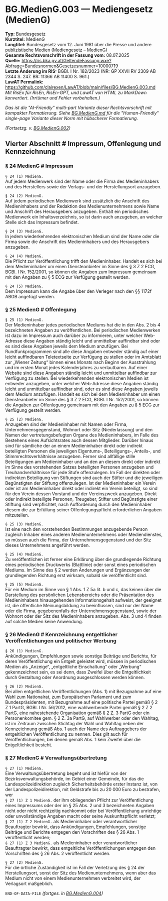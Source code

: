 # BG.MedienG.003 — Mediengesetz (MedienG)
**Typ:** Bundesgesetz  
**Kurztitel:** MedienG  
**Langtitel:** Bundesgesetz vom 12. Juni 1981 über die Presse und andere publizistische Medien (Mediengesetz – MedienG)  
**Gesamte Rechtsvorschrift in der Fassung vom:** 08.07.2025  
**Quelle:** https://ris.bka.gv.at/GeltendeFassung.wxe?Abfrage=Bundesnormen&Gesetzesnummer=10000719  
**Letzte Änderung im RIS:** BGBl. I Nr. 182/2023 (NR: GP XXVII RV 2309 AB 2344 S. 247. BR: 11366 AB 11400 S. 961.)  
**LawAT Permalink:** https://github.com/clairexen/LawAT/blob/main/files/BG.MedienG.003.md  
*Mit RisEx für RisEn, RisEn-GPT, und LawAT von HTML zu MarkDown konvertiert. (Irrtümer und Fehler vorbehalten.)*

*Das ist die "AI-Friendly" multi-part Variante dieser Rechtsvorschrift mit kompakter Formatierung. Siehe [BG.MedienG.md](BG.MedienG.md) für die "Human-Friendly" single-page Variante dieser Norm mit hübscherer Formatierung.*

*(Fortsetzg. v. [BG.MedienG.002](BG.MedienG.002.md))*

## Vierter Abschnitt # Impressum, Offenlegung und Kennzeichnung

### § 24 MedienG # Impressum

`§ 24 (1) MedienG.`  
Auf jedem Medienwerk sind der Name oder die Firma des Medieninhabers und des Herstellers sowie der Verlags- und der Herstellungsort anzugeben.

`§ 24 (2) MedienG.`  
Auf jedem periodischen Medienwerk sind zusätzlich die Anschrift des Medieninhabers und der Redaktion des Medienunternehmens sowie Name und Anschrift des Herausgebers anzugeben. Enthält ein periodisches Medienwerk ein Inhaltsverzeichnis, so ist darin auch anzugeben, an welcher Stelle sich das Impressum befindet.

`§ 24 (3) MedienG.`  
In jedem wiederkehrenden elektronischen Medium sind der Name oder die Firma sowie die Anschrift des Medieninhabers und des Herausgebers anzugeben.

`§ 24 (4) MedienG.`  
Die Pflicht zur Veröffentlichung trifft den Medieninhaber. Handelt es sich bei dem Medieninhaber um einen Diensteanbieter im Sinne des § 3 Z 2 ECG, BGBl. I Nr. 152/2001, so können die Angaben zum Impressum gemeinsam mit den Angaben zu § 5 ECG zur Verfügung gestellt werden.

`§ 24 (5) MedienG.`  
Dem Impressum kann die Angabe über den Verleger nach den §§ 1172f ABGB angefügt werden.

### § 25 MedienG # Offenlegung

`§ 25 (1) MedienG.`  
Der Medieninhaber jedes periodischen Mediums hat die in den Abs. 2 bis 4 bezeichneten Angaben zu veröffentlichen. Bei periodischen Medienwerken ist dazu im Impressum auch darüber zu informieren, unter welcher Web-Adresse diese Angaben ständig leicht und unmittelbar auffindbar sind oder es sind diese Angaben jeweils dem Medium anzufügen. Bei Rundfunkprogrammen sind alle diese Angaben entweder ständig auf einer leicht auffindbaren Teletextseite zur Verfügung zu stellen oder im Amtsblatt zur „Wiener Zeitung“ binnen eines Monats nach Beginn der Ausstrahlung und im ersten Monat jedes Kalenderjahres zu verlautbaren. Auf einer Website sind diese Angaben ständig leicht und unmittelbar auffindbar zur Verfügung zu stellen. Bei wiederkehrenden elektronischen Medien ist entweder anzugeben, unter welcher Web-Adresse diese Angaben ständig leicht und unmittelbar auffindbar sind, oder es sind diese Angaben jeweils dem Medium anzufügen. Handelt es sich bei dem Medieninhaber um einen Diensteanbieter im Sinne des § 3 Z 2 ECG, BGBl. I Nr. 152/2001, so können die Angaben zur Offenlegung gemeinsam mit den Angaben zu § 5 ECG zur Verfügung gestellt werden.

`§ 25 (2) MedienG.`  
Anzugeben sind der Medieninhaber mit Namen oder Firma, Unternehmensgegenstand, Wohnort oder Sitz (Niederlassung) und den Namen der vertretungsbefugten Organe des Medieninhabers, im Falle des Bestehens eines Aufsichtsrates auch dessen Mitglieder. Darüber hinaus sind für sämtliche der an einem Medieninhaber direkt oder indirekt beteiligten Personen die jeweiligen Eigentums-, Beteiligungs-, Anteils-, und Stimmrechtsverhältnisse anzugeben. Ferner sind allfällige stille Beteiligungen am Medieninhaber und an den an diesem direkt oder indirekt im Sinne des vorstehenden Satzes beteiligten Personen anzugeben und Treuhandverhältnisse für jede Stufe offenzulegen. Im Fall der direkten oder indirekten Beteiligung von Stiftungen sind auch der Stifter und die jeweiligen Begünstigten der Stiftung offenzulegen. Ist der Medieninhaber ein Verein oder ist am Medieninhaber direkt oder indirekt ein Verein beteiligt, so sind für den Verein dessen Vorstand und der Vereinszweck anzugeben. Direkt oder indirekt beteiligte Personen, Treugeber, Stifter und Begünstigte einer Stiftung sind verpflichtet, nach Aufforderung durch den Medieninhaber diesem die zur Erfüllung seiner Offenlegungspflicht erforderlichen Angaben mitzuteilen.

`§ 25 (3) MedienG.`  
Ist eine nach den vorstehenden Bestimmungen anzugebende Person zugleich Inhaber eines anderen Medienunternehmens oder Mediendienstes, so müssen auch die Firma, der Unternehmensgegenstand und der Sitz dieses Unternehmens angeführt werden.

`§ 25 (4) MedienG.`  
Zu veröffentlichen ist ferner eine Erklärung über die grundlegende Richtung eines periodischen Druckwerks (Blattlinie) oder sonst eines periodischen Mediums. Im Sinne des § 2 werden Änderungen und Ergänzungen der grundlegenden Richtung erst wirksam, sobald sie veröffentlicht sind.

`§ 25 (5) MedienG.`  
Für ein Medium im Sinne von § 1 Abs. 1 Z 5a lit. b und c, das keinen über die Darstellung des persönlichen Lebensbereichs oder die Präsentation des Medieninhabers hinausgehenden Informationsgehalt aufweist, der geeignet ist, die öffentliche Meinungsbildung zu beeinflussen, sind nur der Name oder die Firma, gegebenenfalls der Unternehmensgegenstand, sowie der Wohnort oder der Sitz des Medieninhabers anzugeben. Abs. 3 und 4 finden auf solche Medien keine Anwendung.

### § 26 MedienG # Kennzeichnung entgeltlicher Veröffentlichungen und politischer Werbung

`§ 26 (1) MedienG.`  
Ankündigungen, Empfehlungen sowie sonstige Beiträge und Berichte, für deren Veröffentlichung ein Entgelt geleistet wird, müssen in periodischen Medien als „Anzeige“, „entgeltliche Einschaltung“ oder „Werbung“ gekennzeichnet sein, es sei denn, dass Zweifel über die Entgeltlichkeit durch Gestaltung oder Anordnung ausgeschlossen werden können.

`§ 26 (2) MedienG.`  
Bei allen entgeltlichen Veröffentlichungen (Abs. 1) mit Bezugnahme auf eine Wahl zum Nationalrat, zum Europäischen Parlament und zum Bundespräsidenten, mit Bezugnahme auf eine politische Partei gemäß § 2 Z 1 PartG, BGBl. I Nr. 56/2012, eine wahlwerbende Partei gemäß § 2 Z 2 PartG, eine nahestehende Organisation gemäß § 2 Z. 3 PartG oder ein Personenkomitee gem. § 2 Z. 3a PartG, auf Wahlwerber oder den Wahltag, ist im Zeitraum zwischen Stichtag der Wahl und Wahltag neben der Kennzeichnung gemäß Abs. 1 auch der Name des Auftraggebers der entgeltlichen Veröffentlichung zu nennen. Dies gilt auch für Veröffentlichungen, bei denen gemäß Abs. 1 kein Zweifel über die Entgeltlichkeit besteht.

### § 27 MedienG # Verwaltungsübertretung

`§ 27 (1) MedienG.`  
Eine Verwaltungsübertretung begeht und ist hiefür von der Bezirksverwaltungsbehörde, im Gebiet einer Gemeinde, für das die Landespolizeidirektion zugleich Sicherheitsbehörde erster Instanz ist, von der Landespolizeidirektion, mit Geldstrafe bis zu 20 000 Euro zu bestrafen, wer  
`§ 27 (1) Z 1 MedienG.`
der ihm obliegenden Pflicht zur Veröffentlichung eines Impressums oder der im § 25 Abs. 2 und 3 bezeichneten Angaben nicht oder nicht rechtzeitig nachkommt oder bei Veröffentlichung unrichtige oder unvollständige Angaben macht oder seine Auskunftspflicht verletzt;  
`§ 27 (1) Z 2 MedienG.`
als Medieninhaber oder verantwortlicher Beauftragter bewirkt, dass Ankündigungen, Empfehlungen, sonstige Beiträge und Berichte entgegen den Vorschriften des § 26 Abs. 1 veröffentlicht werden;  
`§ 27 (1) Z 3 MedienG.`
als Medieninhaber oder verantwortlicher Beauftragter bewirkt, dass entgeltliche Veröffentlichungen entgegen den Vorschriften des § 26 Abs. 2 veröffentlicht werden.

`§ 27 (2) MedienG.`  
Für die örtliche Zuständigkeit ist im Fall der Verletzung des § 24 der Herstellungsort, sonst der Sitz des Medienunternehmens, wenn aber das Medium nicht von einem Medienunternehmen verbreitet wird, der Verlagsort maßgeblich.

`END-OF-DATA-FILE` *(fortges. in [BG.MedienG.004](BG.MedienG.004.md))*
